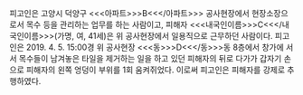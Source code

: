 피고인은 고양시 덕양구 <<<아파트>>>B<<</아파트>>> 공사현장에서 현장소장으로서 목수 등을 관리하는 업무를 하는 사람이고, 피해자 <<<내국인이름>>>C<<</내국인이름>>>(가명, 여, 41세)은 위 공사현장에서 일용직으로 근무하던 사람이다.
피고인은 2019. 4. 5. 15:00경 위 공사현장 <<<동>>>D<<</동>>>동 8층에서 창가에 서서 목수들이 남겨놓은 타일을 제거하는 일을 하고 있던 피해자의 뒤로 다가가 갑자기 손으로 피해자의 왼쪽 엉덩이 부위를 1회 움켜쥐었다. 이로써 피고인은 피해자를 강제로 추행하였다.